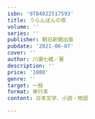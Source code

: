 ```yaml
---
isbn: '9784022517593'
title: うらんぼんの夜
volume: ''
series: ''
publisher: 朝日新聞出版
pubdate: '2021-06-07'
cover: ''
author: 川瀬七緒／著
description: ''
price: '1800'
genre: ''
target: 一般
format: 単行本
content: 日本文学、小説・物語

---
```

